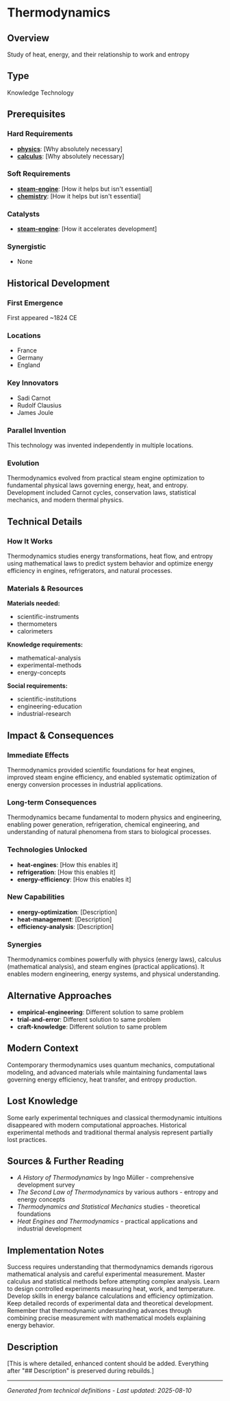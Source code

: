 # Thermodynamics

## Overview
Study of heat, energy, and their relationship to work and entropy

## Type
Knowledge Technology

## Prerequisites

### Hard Requirements
- **[physics](../physics/README.md)**: [Why absolutely necessary]
- **[calculus](../calculus/README.md)**: [Why absolutely necessary]

### Soft Requirements
- **[steam-engine](../steam-engine/README.md)**: [How it helps but isn't essential]
- **[chemistry](../chemistry/README.md)**: [How it helps but isn't essential]

### Catalysts
- **[steam-engine](../steam-engine/README.md)**: [How it accelerates development]

### Synergistic
- None

## Historical Development

### First Emergence
First appeared ~1824 CE

### Locations
- France
- Germany
- England

### Key Innovators
- Sadi Carnot
- Rudolf Clausius
- James Joule

### Parallel Invention
This technology was invented independently in multiple locations.

### Evolution
Thermodynamics evolved from practical steam engine optimization to fundamental physical laws governing energy, heat, and entropy. Development included Carnot cycles, conservation laws, statistical mechanics, and modern thermal physics.

## Technical Details

### How It Works
Thermodynamics studies energy transformations, heat flow, and entropy using mathematical laws to predict system behavior and optimize energy efficiency in engines, refrigerators, and natural processes.

### Materials & Resources
**Materials needed:**
- scientific-instruments
- thermometers
- calorimeters


**Knowledge requirements:**
- mathematical-analysis
- experimental-methods
- energy-concepts


**Social requirements:**
- scientific-institutions
- engineering-education
- industrial-research

## Impact & Consequences

### Immediate Effects
Thermodynamics provided scientific foundations for heat engines, improved steam engine efficiency, and enabled systematic optimization of energy conversion processes in industrial applications.

### Long-term Consequences
Thermodynamics became fundamental to modern physics and engineering, enabling power generation, refrigeration, chemical engineering, and understanding of natural phenomena from stars to biological processes.

### Technologies Unlocked
- **heat-engines**: [How this enables it]
- **refrigeration**: [How this enables it]
- **energy-efficiency**: [How this enables it]

### New Capabilities
- **energy-optimization**: [Description]
- **heat-management**: [Description]
- **efficiency-analysis**: [Description]

### Synergies
Thermodynamics combines powerfully with physics (energy laws), calculus (mathematical analysis), and steam engines (practical applications). It enables modern engineering, energy systems, and physical understanding.

## Alternative Approaches
- **empirical-engineering**: Different solution to same problem
- **trial-and-error**: Different solution to same problem
- **craft-knowledge**: Different solution to same problem

## Modern Context
Contemporary thermodynamics uses quantum mechanics, computational modeling, and advanced materials while maintaining fundamental laws governing energy efficiency, heat transfer, and entropy production.

## Lost Knowledge
Some early experimental techniques and classical thermodynamic intuitions disappeared with modern computational approaches. Historical experimental methods and traditional thermal analysis represent partially lost practices.

## Sources & Further Reading
- *A History of Thermodynamics* by Ingo Müller - comprehensive development survey
- *The Second Law of Thermodynamics* by various authors - entropy and energy concepts
- *Thermodynamics and Statistical Mechanics* studies - theoretical foundations
- *Heat Engines and Thermodynamics* - practical applications and industrial development

## Implementation Notes
Success requires understanding that thermodynamics demands rigorous mathematical analysis and careful experimental measurement. Master calculus and statistical methods before attempting complex analysis. Learn to design controlled experiments measuring heat, work, and temperature. Develop skills in energy balance calculations and efficiency optimization. Keep detailed records of experimental data and theoretical development. Remember that thermodynamic understanding advances through combining precise measurement with mathematical models explaining energy behavior.

## Description








[This is where detailed, enhanced content should be added. Everything after "## Description" is preserved during rebuilds.]

---
*Generated from technical definitions - Last updated: 2025-08-10*
